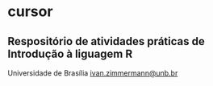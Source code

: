 # cursor
## Respositório de atividades práticas de Introdução à liguagem R

Universidade de Brasília
ivan.zimmermann@unb.br
